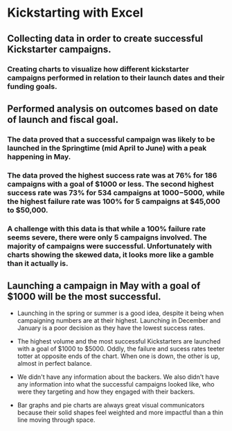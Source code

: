 # Kickstarting with Excel

## Collecting data in order to create successful Kickstarter campaigns. 

### Creating charts to visualize how different kickstarter campaigns performed in relation to their launch dates and their funding goals. 

## Performed analysis on outcomes based on date of launch and fiscal goal.

### The data proved that a successful campaign was likely to be launched in the Springtime (mid April to June) with a peak happening in May. 

### The data proved the highest success rate was at 76% for 186 campaigns with a goal of $1000 or less. The second highest success rate was 73% for 534 campaigns at $1000-$5000, while the highest failure rate was 100% for 5 campaigns at $45,000 to $50,000. 

### A challenge with this data is that while a 100% failure rate seems severe, there were only 5 campaigns involved. The majority of campaigns were successful. Unfortunately with charts showing the skewed data, it looks more like a gamble than it actually is. 

## Launching a campaign in May with a goal of $1000 will be the most successful. 

- Launching in the spring or summer is a good idea, despite it being when campaigning numbers are at their highest. Launching in December and January is a poor decision as they have the lowest success rates. 

- The highest volume and the most successful Kickstarters are launched with a goal of $1000 to $5000. Oddly, the failure and sucess rates teeter totter at opposite ends of the chart. When one is down, the other is up, almost in perfect balance. 

- We didn't have any information about the backers. We also didn't have any information into what the successful campaigns looked like, who were they targeting and how they engaged with their backers. 

- Bar graphs and pie charts are always great visual communicators because their solid shapes feel weighted and more impactful than a thin line moving through space.
